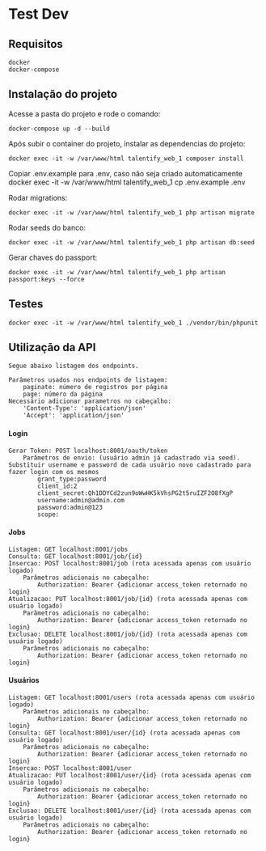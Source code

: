 Test Dev
============


## Requisitos

    docker 
    docker-compose

## Instalação do projeto

Acesse a pasta do projeto e rode o comando:

    docker-compose up -d --build

Após subir o container do projeto, instalar as dependencias do projeto:

    docker exec -it -w /var/www/html talentify_web_1 composer install

Copiar .env.example para .env, caso não seja criado automaticamente
    docker exec -it -w /var/www/html talentify_web_1 cp .env.example .env

Rodar migrations:

    docker exec -it -w /var/www/html talentify_web_1 php artisan migrate

Rodar seeds do banco:

    docker exec -it -w /var/www/html talentify_web_1 php artisan db:seed

Gerar chaves do passport:

    docker exec -it -w /var/www/html talentify_web_1 php artisan passport:keys --force


## Testes

    docker exec -it -w /var/www/html talentify_web_1 ./vendor/bin/phpunit
    
## Utilizaçāo da API
    Segue abaixo listagem dos endpoints.
    
    Parâmetros usados nos endpoints de listagem:
        paginate: número de registros por página
        page: número da página
    Necessário adicionar parametros no cabeçalho:
        'Content-Type': 'application/json'
        'Accept': 'application/json'
        

#### Login
    Gerar Token: POST localhost:8001/oauth/token
        Parâmetros de envio: (usuário admin já cadastrado via seed). Substituir username e password de cada usuário novo cadastrado para fazer login com os mesmos
            grant_type:password
            client_id:2
            client_secret:Qh1DDYCd2zun9oWwHK5kVhsPG2t5ruIZF2O8fXgP
            username:admin@admin.com
            password:admin@123
            scope:

#### Jobs
    Listagem: GET localhost:8001/jobs
    Consulta: GET localhost:8001/job/{id} 
    Insercao: POST localhost:8001/job (rota acessada apenas com usuário logado)
        Parâmetros adicionais no cabeçalho:
            Authorization: Bearer {adicionar access_token retornado no login}
    Atualizacao: PUT localhost:8001/job/{id} (rota acessada apenas com usuário logado)
        Parâmetros adicionais no cabeçalho:
            Authorization: Bearer {adicionar access_token retornado no login}
    Exclusao: DELETE localhost:8001/job/{id} (rota acessada apenas com usuário logado)
        Parâmetros adicionais no cabeçalho:
            Authorization: Bearer {adicionar access_token retornado no login}

#### Usuários
    Listagem: GET localhost:8001/users (rota acessada apenas com usuário logado)
        Parâmetros adicionais no cabeçalho:
            Authorization: Bearer {adicionar access_token retornado no login}
    Consulta: GET localhost:8001/user/{id} (rota acessada apenas com usuário logado)
        Parâmetros adicionais no cabeçalho:
            Authorization: Bearer {adicionar access_token retornado no login}
    Insercao: POST localhost:8001/user 
    Atualizacao: PUT localhost:8001/user/{id} (rota acessada apenas com usuário logado)
        Parâmetros adicionais no cabeçalho:
            Authorization: Bearer {adicionar access_token retornado no login}
    Exclusao: DELETE localhost:8001/user/{id} (rota acessada apenas com usuário logado)
        Parâmetros adicionais no cabeçalho:
            Authorization: Bearer {adicionar access_token retornado no login}

